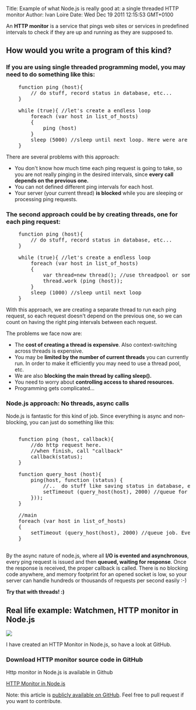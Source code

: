 Title: Example of what Node.js is really good at: a single threaded HTTP monitor
Author: Ivan Loire
Date: Wed Dec 19 2011 12:15:53 GMT+0100

An **HTTP monitor** is a service that pings web sites or services in predefined intervals to check if they are up and running as they are supposed to.

## How would you write a program of this kind? 

### If you are using single threaded programming model, you may need to do something like this:
<pre class='brush: js'>
	function ping (host){
		// do stuff, record status in database, etc...
	}

	while (true){ //let's create a endless loop
		foreach (var host in list_of_hosts)
		{
			ping (host)
		}
		sleep (5000) //sleep until next loop. Here were are pinging every 5 seconds.
	}
</pre>

There are several problems with this approach:

- You don't know how much time each ping request is going to take, so you are not really pinging in the desired intervals, since **every call depends on the previous one.**
- You can not defined different ping intervals for each host.
- Your server (your current thread) <strong>is blocked</strong> while you are sleeping or processing ping requests.
	
### The second approach could be by creating threads, one for each ping request:

<pre class='brush: js'>
	function ping (host){
		// do stuff, record status in database, etc...
	}

	while (true){ //let's create a endless loop
		foreach (var host in list_of_hosts)
		{
			var thread=new thread(); //use threadpool or something...
			thread.work (ping (host));
		}
		sleep (1000) //sleep until next loop
	}
</pre>

With this approach, we are creating a separate thread to run each ping request, so each request doesn't depend on the previous one, so we can count on having the right ping intervals between each request.

The problems we face now are:

- The **cost of creating a thread is expensive**. Also context-switching across threads is expensive.
- You may be **limited by the number of current threads** you can currently run. In order to make it efficiently you may need to use a thread pool, etc.
- We are also **blocking the main thread by calling sleep().**
- You need to worry about **controlling access to shared resources.**
- Programming gets complicated...

### Node.js approach: No threads, async calls

Node.js is fantastic for this kind of job. Since everything is async and non-blocking, you can just do something like this:

<pre class='brush: js'>
	
	function ping (host, callback){
		//do http request here.
		//when finish, call "callback"
		callback(status);
	}

	function query_host (host){
		ping(host, function (status) {
			//..  do stuff like saving status in database, etc.
			setTimeout (query_host(host), 2000) //queue for next ping in the next predefined interval
		}));
	}
	
	//main
	foreach (var host in list_of_hosts)
	{
		setTimeout (query_host(host), 2000) //queue job. Every 2 seconds, query_host will be called.
	}

</pre>

By the async nature of node.js, where all **I/O is evented and asynchronous**, every ping request is issued and then **queued, waiting for response**. Once the response is received, the proper callback is called. There is no blocking code anywhere, and memory footprint for an opened socket is low, so your server can handle hundreds or thousands of requests per second easily :-)

**Try that with threads! :)**

## Real life example: Watchmen, HTTP monitor in Node.js 

<img style="max-width:700px" src="https://github.com/iloire/WatchMen/raw/master/screenshots/list_hosts.png" style="float: none" />


I have created an HTTP Monitor in Node.js, so have a look at GitHub. 

<div class="alert-message block-message warning">
	<h3>Download HTTP monitor source code in GitHub</h3>
	<p>Http monitor in Node.js is available in Github</p>
	<div class="alert-actions">
	<a class="btn" href="https://github.com/iloire/WatchMen" target="_blank">HTTP Monitor in Node.js</a>
	</div>
</div>

Note: this article is <a target="_blank" href="https://github.com/iloire/letsnode.com/tree/master/articles">publicly available on GitHub</a>. Feel free to pull request if you want to contribute.

